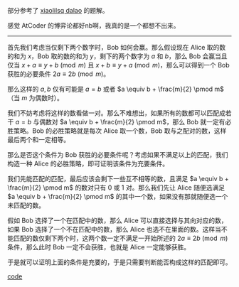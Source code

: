 部分参考了 [xiaolilsq dalao](https://www.cnblogs.com/lsq147/p/16687279.html) 的题解。

感觉 AtCoder 的博弈论都好nb啊，我真的是一个都想不出来。

------------------

首先我们考虑当仅剩下两个数字时，Bob 如何会赢。那么假设现在 Alice 取的数的和为 $x$，Bob 取的数的和为 $y$，剩下的两个数字为 $a$ 和 $b$，那么 Bob 会赢当且仅当 $x + a \equiv y + b \pmod m$ 且 $x + b \equiv y + a \pmod m$，那么可以得到一个 Bob 获胜的必要条件 $2a \equiv 2b \pmod m$。

那么这样的 $a,b$ 仅有可能是 $a=b$ 或者 $a \equiv b + \frac{m}{2} \pmod m$（当 $m$ 为偶数时）。

我们不妨考虑将这样的数看做一对。那么不难想出，如果所有的数都可以匹配成若干 $a=b$ 与偶数对 $a \equiv b + \frac{m}{2} \pmod m$，那么 Bob 就一定有必胜策略。Bob 的必胜策略就是每次 Alice 取一个数，Bob 取与之配对的数，这样最后两个和一定相等。

那么是否这个条件为 Bob 获胜的必要条件呢？考虑如果不满足以上的匹配，我们构造一种 Alice 的必胜策略，即可证明该条件为充要条件。

我们先能匹配的匹配，最后应该会剩下一些互不相等的数，且满足 $a \equiv b + \frac{m}{2} \pmod m$ 的数对只有 $0$ 或 $1$ 对。那么我们先让 Alice 随便选满足 $a \equiv b + \frac{m}{2} \pmod m$ 的其中一个数，如果没有那就随便选一个未匹配的数。

假如 Bob 选择了一个在匹配中的数，那么 Alice 可以直接选择与其向对应的数，如果 Bob 选择了一个不在匹配中的数，那么 Alice 也选不在里面的数。这样当不能匹配的数仅剩下两个时，这两个数一定不满足一开始所述的 $2a \equiv 2b \pmod m$ 条件，那么此时 Bob 一定不会获胜，也就是 Alice 一定能够获胜。

于是就可以证明上面的条件是充要的，于是只需要判断能否构成这样的匹配即可。

[code](https://atcoder.jp/contests/arc148/submissions/36538079)